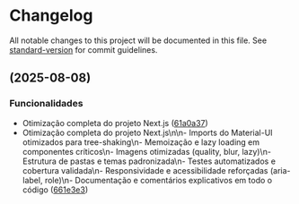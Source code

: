 # Changelog

All notable changes to this project will be documented in this file. See [standard-version](https://github.com/conventional-changelog/standard-version) for commit guidelines.

##  (2025-08-08)


### Funcionalidades

* Otimização completa do projeto Next.js ([61a0a37](https://github.com/FelipeMartini/SiteMetodoAtuarial/commit/61a0a3705b90b73d32a5d5237a1cfc9702e8ea5b))
* Otimização completa do projeto Next.js\n\n- Imports do Material-UI otimizados para tree-shaking\n- Memoização e lazy loading em componentes críticos\n- Imagens otimizadas (quality, blur, lazy)\n- Estrutura de pastas e temas padronizada\n- Testes automatizados e cobertura validada\n- Responsividade e acessibilidade reforçadas (aria-label, role)\n- Documentação e comentários explicativos em todo o código ([661e3e3](https://github.com/FelipeMartini/SiteMetodoAtuarial/commit/661e3e324fdc958dcbc85c492c9dba64b4758b25))
